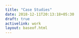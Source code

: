 ```yaml
---
title: "Case Studies"
date: 2018-12-11T20:13:18+05:30
draft: true
activelink: work
layout: baseof.html
---
```



